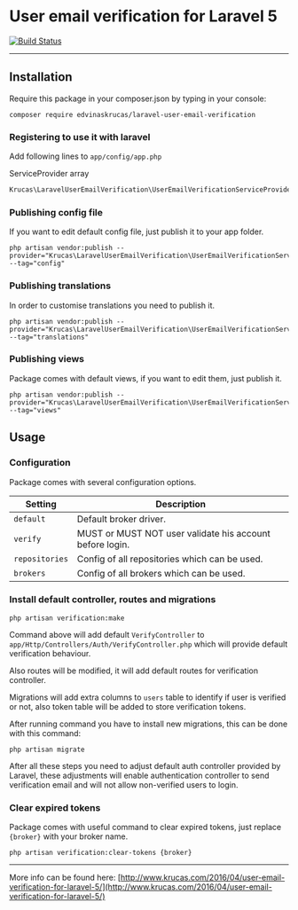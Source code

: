 # User email verification for Laravel 5


[![Build Status](https://travis-ci.org/edvinaskrucas/laravel-user-email-verification.png?branch=master)](https://travis-ci.org/edvinaskrucas/laravel-user-email-verification)

---

## Installation

Require this package in your composer.json by typing in your console:

```
composer require edvinaskrucas/laravel-user-email-verification
```

### Registering to use it with laravel

Add following lines to ```app/config/app.php```

ServiceProvider array

```php
Krucas\LaravelUserEmailVerification\UserEmailVerificationServiceProvider::class,
```

### Publishing config file

If you want to edit default config file, just publish it to your app folder.

    php artisan vendor:publish --provider="Krucas\LaravelUserEmailVerification\UserEmailVerificationServiceProvider" --tag="config"


### Publishing translations

In order to customise translations you need to publish it.

    php artisan vendor:publish --provider="Krucas\LaravelUserEmailVerification\UserEmailVerificationServiceProvider" --tag="translations"


### Publishing views

Package comes with default views, if you want to edit them, just publish it.

    php artisan vendor:publish --provider="Krucas\LaravelUserEmailVerification\UserEmailVerificationServiceProvider" --tag="views"

## Usage

### Configuration

Package comes with several configuration options.

| Setting | Description |
| --- | --- |
| ```default``` | Default broker driver. |
| ```verify``` | MUST or MUST NOT user validate his account before login. |
| ```repositories``` | Config of all repositories which can be used. |
| ```brokers``` | Config of all brokers which can be used. |

### Install default controller, routes and migrations

```
php artisan verification:make
```

Command above will add default ```VerifyController``` to ```app/Http/Controllers/Auth/VerifyController.php``` which
will provide default verification behaviour.

Also routes will be modified, it will add default routes for verification controller.

Migrations will add extra columns to ```users``` table to identify if user is verified or not, also
token table will be added to store verification tokens.

After running command you have to install new migrations, this can be done with this command:

```
php artisan migrate
```

After all these steps you need to adjust default auth controller provided by Laravel, these adjustments
will enable authentication controller to send verification email and will not allow non-verified users to login.

### Clear expired tokens

Package comes with useful command to clear expired tokens, just replace ```{broker}``` with your broker name.

```
php artisan verification:clear-tokens {broker}
```

---

More info can be found here: [http://www.krucas.com/2016/04/user-email-verification-for-laravel-5/](http://www.krucas.com/2016/04/user-email-verification-for-laravel-5/)